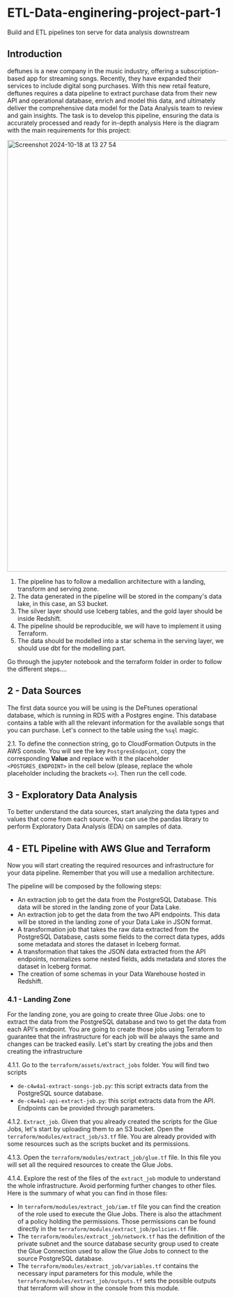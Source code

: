 # ETL-Data-enginering-project-part-1
Build and ETL pipelines ton serve for data analysis downstream

##  Introduction
deftunes is a new company in the music industry, offering a subscription-based app for streaming songs. Recently, they have expanded their services to include digital song purchases. With this new retail feature, deftunes requires a data pipeline to extract purchase data from their new API and operational database, enrich and model this data, and ultimately deliver the comprehensive data model for the Data Analysis team to review and gain insights. The task is to develop this pipeline, ensuring the data is accurately processed and ready for in-depth analysis
Here is the diagram with the main requirements for this project:

<img width="990" alt="Screenshot 2024-10-18 at 13 27 54" src="https://github.com/user-attachments/assets/f93814f4-0932-47d5-9477-0b16ca6bdcc3">


1. The pipeline has to follow a medallion architecture with a landing, transform and serving zone.
2. The data generated in the pipeline will be stored in the company's data lake, in this case, an S3 bucket.
3. The silver layer should use Iceberg tables, and the gold layer should be inside Redshift.
4. The pipeline should be reproducible, we will have to implement it using Terraform.
5. The data should be modelled into a star schema in the serving layer, we should use dbt for the modelling part.


Go through the jupyter notebook and the terraform folder in order to follow the different steps....

## 2 - Data Sources

The first data source you will be using is the DeFtunes operational database, which is running in RDS with a Postgres engine. This database contains a table with all the relevant information for the available songs that you can purchase. Let's connect to the table using the `%sql` magic. 

2.1. To define the connection string, go to CloudFormation Outputs in the AWS console. You will see the key `PostgresEndpoint`, copy the corresponding **Value** and replace with it the placeholder `<POSTGRES_ENDPOINT>` in the cell below (please, replace the whole placeholder including the brackets `<>`). Then run the cell code.

## 3 - Exploratory Data Analysis

To better understand the data sources, start analyzing the data types and values that come from each source. You can use the pandas library to perform Exploratory Data Analysis (EDA) on samples of data.

## 4 - ETL Pipeline with AWS Glue and Terraform

Now you will start creating the required resources and infrastructure for your data pipeline. Remember that you will use a medallion architecture.

The pipeline will be composed by the following steps:
- An extraction job to get the data from the PostgreSQL Database. This data will be stored in the landing zone of your Data Lake.
- An extraction job to get the data from the two API endpoints. This data will be stored in the landing zone of your Data Lake in JSON format.
- A transformation job that takes the raw data extracted from the PostgreSQL Database, casts some fields to the correct data types, adds some metadata and stores the dataset in Iceberg format.
- A transformation that takes the JSON data extracted from the API endpoints, normalizes some nested fields, adds metadata and stores the dataset in Iceberg format.
- The creation of some schemas in your Data Warehouse hosted in Redshift.


### 4.1 - Landing Zone

For the landing zone, you are going to create three Glue Jobs: one to extract the data from the PostgreSQL database and two to get the data from each API's endpoint. You are going to create those jobs using Terraform to guarantee that the infrastructure for each job will be always the same and changes can be tracked easily. Let's start by creating the jobs and then creating the infrastructure

4.1.1. Go to the `terraform/assets/extract_jobs` folder. You will find two scripts

- `de-c4w4a1-extract-songs-job.py`: this script extracts data from the PostgreSQL source database.
- `de-c4w4a1-api-extract-job.py`: this script extracts data from the API. Endpoints can be provided through parameters.


4.1.2. `Extract_job`. Given that you already created the scripts for the Glue Jobs, let's start by uploading them to an S3 bucket. Open the `terraform/modules/extract_job/s3.tf` file. You are already provided with some resources such as the scripts bucket and its permissions. 

4.1.3. Open the `terraform/modules/extract_job/glue.tf` file. In this file you will set all the required resources to create the Glue Jobs. 

4.1.4. Explore the rest of the files of the `extract_job` module to understand the whole infrastructure. Avoid performing further changes to other files. Here is the summary of what you can find in those files:
- In `terraform/modules/extract_job/iam.tf` file you can find the creation of the role used to execute the Glue Jobs. There is also the attachment of a policy holding the permissions. Those permissions can be found directly in the `terraform/modules/extract_job/policies.tf` file.
- The `terraform/modules/extract_job/network.tf` has the definition of the private subnet and the source database security group used to create the Glue Connection used to allow the Glue Jobs to connect to the source PostgreSQL database.
- The `terraform/modules/extract_job/variables.tf` contains the necessary input parameters for this module, while the `terraform/modules/extract_job/outputs.tf` sets the possible outputs that terraform will show in the console from this module.


